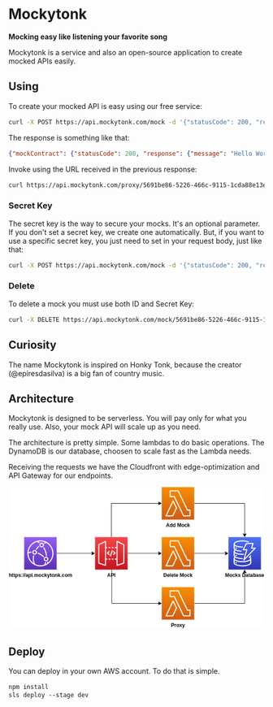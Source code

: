 # Mockytonk

**Mocking easy like listening your favorite song**

Mockytonk is a service and also an open-source application to create mocked APIs easily.

## Using

To create your mocked API is easy using our free service:
```bash
curl -X POST https://api.mockytonk.com/mock -d '{"statusCode": 200, "response": { "message": "Hello World!" }, "headers": { "X-Test": "Token" }}' -H 'Content-Type: application/json'
```
The response is something like that:
```json
{"mockContract": {"statusCode": 200, "response": {"message": "Hello World!"}, "headers": {"X-Test": "Token"}}, "id": "5691be86-5226-466c-9115-1cda88e13e07", "secretKey": "f0467c90-18cf-49bf-8b72-8d0abd352a6b", "url": "https://api.mockytonk.com/proxy/5691be86-5226-466c-9115-1cda88e13e07"}
```

Invoke using the URL received in the previous response:
```bash
curl https://api.mockytonk.com/proxy/5691be86-5226-466c-9115-1cda88e13e07
```

### Secret Key

The secret key is the way to secure your mocks. It's an optional parameter. If you don't set a secret key, we create one automatically.
But, if you want to use a specific secret key, you just need to set in your request body, just like that:

```bash
curl -X POST https://api.mockytonk.com/mock -d '{"statusCode": 200, "response": { "message": "Hello World!" }, "headers": { "X-Test": "Token" }, "secretKey": "f0467c90-18cf-49bf-8b72-8d0abd352a6b"}' -H 'Content-Type: application/json'
```

### Delete

To delete a mock you must use both ID and Secret Key:
```bash
curl -X DELETE https://api.mockytonk.com/mock/5691be86-5226-466c-9115-1cda88e13e07/f0467c90-18cf-49bf-8b72-8d0abd352a6b
```

## Curiosity

The name Mockytonk is inspired on Honky Tonk, because the creator (@epiresdasilva) is a big fan of country music.

## Architecture

Mockytonk is designed to be serverless. You will pay only for what you really use. Also, your mock API will scale up as you need.

The architecture is pretty simple. Some lambdas to do basic operations. The DynamoDB is our database, choosen to scale fast as the Lambda needs.

Receiving the requests we have the Cloudfront with edge-optimization and API Gateway for our endpoints.

![](images/mockytonk-architecture.png)

## Deploy

You can deploy in your own AWS account. To do that is simple.

```
npm install
sls deploy --stage dev
```